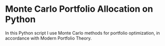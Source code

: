 # Monte Carlo Portfolio Allocation on Python
In this Python script I use Monte Carlo methods for portfolio optimization, in accordance with Modern Portfolio Theory. 

